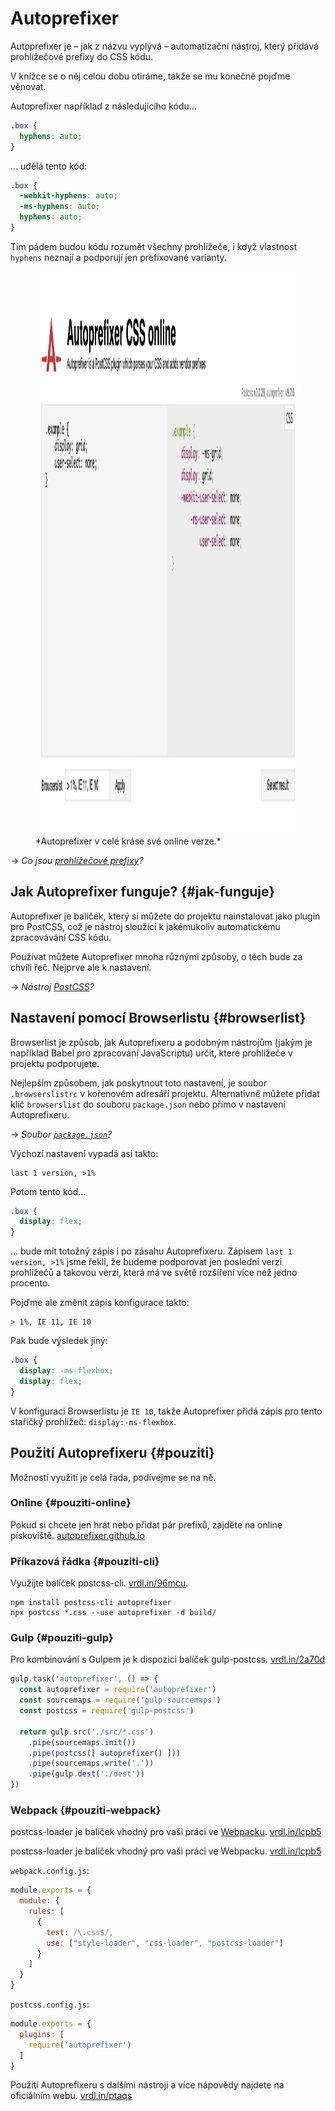 # Autoprefixer

<div class="book-index" data-book-index="Autoprefixer"></div>

Autoprefixer je – jak z názvu vyplývá – automatizační nástroj, který přidává prohlížečové prefixy do CSS kódu.

<div class="ebook-only" markdown="1">

V knížce se o něj celou dobu otíráme, takže se mu konečně pojďme věnovat.

</div>

Autoprefixer například z následujícího kódu…

```css
.box {
  hyphens: auto;
}
```

… udělá tento kód:

```css
.box {
  -webkit-hyphens: auto;
  -ms-hyphens: auto;
  hyphens: auto;
}
```

Tím pádem budou kódu rozumět všechny prohlížeče, i když vlastnost `hyphens` neznají a podporují jen prefixované varianty.

<figure class="figure-thirds">
<img src="../dist/images/original/autoprefixer.jpg" width="1600" height="900" alt="Autoprefixer online">
<figcaption markdown="1">
*Autoprefixer v celé kráse své online verze.*
</figcaption>
</figure>

<div class="web-only" markdown="1">

→ *Co jsou [prohlížečové prefixy](prefix.md)?*

</div>

## Jak Autoprefixer funguje? {#jak-funguje}

Autoprefixer je balíček, který si můžete do projektu nainstalovat jako plugin pro PostCSS, což je nástroj sloužící k jakémukoliv automatickému zpracovávání CSS kódu.

<!-- AdSnippet -->

Používat můžete Autoprefixer mnoha různými způsoby, o těch bude za chvíli řeč. Nejprve ale k nastavení.

<div class="web-only" markdown="1">

→ *Nástroj [PostCSS](postcss.md)?*

</div>

## Nastavení pomocí Browserlistu {#browserlist}

Browserlist je způsob, jak Autoprefixeru a podobným nástrojům (jakým je například Babel pro zpracování JavaScriptu) určit, které prohlížeče v projektu podporujete.

Nejlepším způsobem, jak poskytnout toto nastavení, je soubor `.browserslistrc` v kořenovém adresáři projektu. Alternativně můžete přidat klíč `browserslist` do souboru `package.json` nebo přímo v nastavení Autoprefixeru.

<div class="web-only" markdown="1">

→ *Soubor [`package.json`](package-json.md)?*

</div>

Výchozí nastavení vypadá asi takto:

```text
last 1 version, >1%
```

Potom tento kód…

```css
.box {
  display: flex;
}
```

… bude mít totožný zápis i po zásahu Autoprefixeru. Zápisem `last 1 version, >1%` jsme řekli, že budeme podporovat jen poslední verzi prohlížečů a takovou verzi, která má ve světě rozšíření více než jedno procento.

Pojďme ale změnit zápis konfigurace takto:

```text
> 1%, IE 11, IE 10
```

Pak bude výsledek jiný:

```css
.box {
  display: -ms-flexbox;
  display: flex;
}
```

V konfiguraci Browserlistu je `IE 10`, takže Autoprefixer přidá zápis pro tento stařičký prohlížeč: `display:-ms-flexbox`.

## Použití Autoprefixeru {#pouziti}

Možností využití je celá řada, podívejme se na ně.

### Online {#pouziti-online}

Pokud si chcete jen hrát nebo přidat pár prefixů, zajděte na online pískoviště. [autoprefixer.github.io](https://autoprefixer.github.io/)

### Příkazová řádka {#pouziti-cli}

Využijte balíček postcss-cli. [vrdl.in/96mcu](https://github.com/postcss/postcss-cli).

```terminal
npm install postcss-cli autoprefixer
npx postcss *.css --use autoprefixer -d build/
```

### Gulp {#pouziti-gulp}

Pro kombinování s Gulpem je k dispozici balíček gulp-postcss. [vrdl.in/2a70d](https://github.com/postcss/gulp-postcss)

```js
gulp.task('autoprefixer', () => {
  const autoprefixer = require('autoprefixer')
  const sourcemaps = require('gulp-sourcemaps')
  const postcss = require('gulp-postcss')

  return gulp.src('./src/*.css')
    .pipe(sourcemaps.init())
    .pipe(postcss([ autoprefixer() ]))
    .pipe(sourcemaps.write('.'))
    .pipe(gulp.dest('./dest'))
})
```

### Webpack {#pouziti-webpack}

<div class="web-only" markdown="1">

postcss-loader je balíček vhodný pro vaši práci ve [Webpacku](webpack.md). [vrdl.in/lcpb5](https://github.com/webpack-contrib/postcss-loader)

</div>

<div class="ebook-only" markdown="1">

postcss-loader je balíček vhodný pro vaši práci ve Webpacku. [vrdl.in/lcpb5](https://github.com/webpack-contrib/postcss-loader)

</div>


`webpack.config.js`:

```js
module.exports = {
  module: {
    rules: [
      {
        test: /\.css$/,
        use: ["style-loader", "css-loader", "postcss-loader"]
      }
    ]
  }
}
```

`postcss.config.js`:

```js
module.exports = {
  plugins: [
    require('autoprefixer')
  ]
}
```

Použití Autoprefixeru s dalšími nástroji a více nápovědy najdete na oficiálním webu. [vrdl.in/ptaqs](https://github.com/postcss/autoprefixer)

<!-- AdSnippet -->
